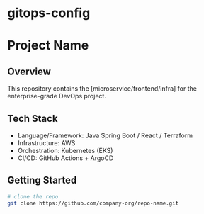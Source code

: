 # gitops-config

# Project Name

## Overview
This repository contains the [microservice/frontend/infra] for the enterprise-grade DevOps project.

## Tech Stack
- Language/Framework: Java Spring Boot / React / Terraform
- Infrastructure: AWS
- Orchestration: Kubernetes (EKS)
- CI/CD: GitHub Actions + ArgoCD

## Getting Started
```bash
# clone the repo
git clone https://github.com/company-org/repo-name.git
